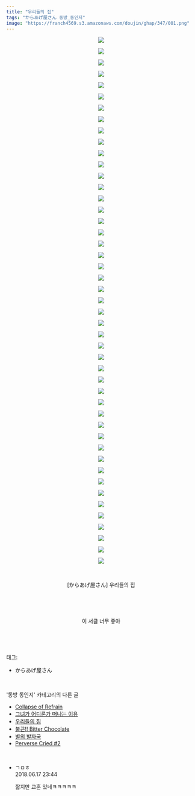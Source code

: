 ```yaml
---
title: "우리들의 집"
tags: "からあげ屋さん 동방_동인지"
image: "https://franch4569.s3.amazonaws.com/doujin/ghap/347/001.png"
---
```

<div class="article">
<p style="text-align: center; clear: none; float: none;"><img src="{{ site.imgserver2 }}/ghap/347/001.png"/></p>
<p style="text-align: center; clear: none; float: none;"><img src="{{ site.imgserver2 }}/ghap/347/002.png"/></p>
<p style="text-align: center; clear: none; float: none;"><img src="{{ site.imgserver2 }}/ghap/347/003.png"/></p>
<p style="text-align: center; clear: none; float: none;"><img src="{{ site.imgserver2 }}/ghap/347/004.png"/></p>
<p style="text-align: center; clear: none; float: none;"><img src="{{ site.imgserver2 }}/ghap/347/005.png"/></p>
<p style="text-align: center; clear: none; float: none;"><img src="{{ site.imgserver2 }}/ghap/347/006.png"/></p>
<p style="text-align: center; clear: none; float: none;"><img src="{{ site.imgserver2 }}/ghap/347/007.png"/></p>
<p style="text-align: center; clear: none; float: none;"><img src="{{ site.imgserver2 }}/ghap/347/008.png"/></p>
<p style="text-align: center; clear: none; float: none;"><img src="{{ site.imgserver2 }}/ghap/347/009.png"/></p>
<p style="text-align: center; clear: none; float: none;"><img src="{{ site.imgserver2 }}/ghap/347/010.png"/></p>
<p style="text-align: center; clear: none; float: none;"><img src="{{ site.imgserver2 }}/ghap/347/011.png"/></p>
<p style="text-align: center; clear: none; float: none;"><img src="{{ site.imgserver2 }}/ghap/347/012.png"/></p>
<p style="text-align: center; clear: none; float: none;"><img src="{{ site.imgserver2 }}/ghap/347/013.png"/></p>
<p style="text-align: center; clear: none; float: none;"><img src="{{ site.imgserver2 }}/ghap/347/014.png"/></p>
<p style="text-align: center; clear: none; float: none;"><img src="{{ site.imgserver2 }}/ghap/347/015.png"/></p>
<p style="text-align: center; clear: none; float: none;"><img src="{{ site.imgserver2 }}/ghap/347/016.png"/></p>
<p style="text-align: center; clear: none; float: none;"><img src="{{ site.imgserver2 }}/ghap/347/017.png"/></p>
<p style="text-align: center; clear: none; float: none;"><img src="{{ site.imgserver2 }}/ghap/347/018.png"/></p>
<p style="text-align: center; clear: none; float: none;"><img src="{{ site.imgserver2 }}/ghap/347/019.png"/></p>
<p style="text-align: center; clear: none; float: none;"><img src="{{ site.imgserver2 }}/ghap/347/020.png"/></p>
<p style="text-align: center; clear: none; float: none;"><img src="{{ site.imgserver2 }}/ghap/347/021.png"/></p>
<p style="text-align: center; clear: none; float: none;"><img src="{{ site.imgserver2 }}/ghap/347/022.png"/></p>
<p style="text-align: center; clear: none; float: none;"><img src="{{ site.imgserver2 }}/ghap/347/023.png"/></p>
<p style="text-align: center; clear: none; float: none;"><img src="{{ site.imgserver2 }}/ghap/347/024.png"/></p>
<p style="text-align: center; clear: none; float: none;"><img src="{{ site.imgserver2 }}/ghap/347/025.png"/></p>
<p style="text-align: center; clear: none; float: none;"><img src="{{ site.imgserver2 }}/ghap/347/026.png"/></p>
<p style="text-align: center; clear: none; float: none;"><img src="{{ site.imgserver2 }}/ghap/347/027.png"/></p>
<p style="text-align: center; clear: none; float: none;"><img src="{{ site.imgserver2 }}/ghap/347/028.png"/></p>
<p style="text-align: center; clear: none; float: none;"><img src="{{ site.imgserver2 }}/ghap/347/029.png"/></p>
<p style="text-align: center; clear: none; float: none;"><img src="{{ site.imgserver2 }}/ghap/347/030.png"/></p>
<p style="text-align: center; clear: none; float: none;"><img src="{{ site.imgserver2 }}/ghap/347/031.png"/></p>
<p style="text-align: center; clear: none; float: none;"><img src="{{ site.imgserver2 }}/ghap/347/032.png"/></p>
<p style="text-align: center; clear: none; float: none;"><img src="{{ site.imgserver2 }}/ghap/347/033.png"/></p>
<p style="text-align: center; clear: none; float: none;"><img src="{{ site.imgserver2 }}/ghap/347/034.png"/></p>
<p style="text-align: center; clear: none; float: none;"><img src="{{ site.imgserver2 }}/ghap/347/035.png"/></p>
<p style="text-align: center; clear: none; float: none;"><img src="{{ site.imgserver2 }}/ghap/347/036.png"/></p>
<p style="text-align: center; clear: none; float: none;"><img src="{{ site.imgserver2 }}/ghap/347/037.png"/></p>
<p style="text-align: center; clear: none; float: none;"><img src="{{ site.imgserver2 }}/ghap/347/038.png"/></p>
<p style="text-align: center; clear: none; float: none;"><img src="{{ site.imgserver2 }}/ghap/347/039.png"/></p>
<p style="text-align: center; clear: none; float: none;"><img src="{{ site.imgserver2 }}/ghap/347/040.png"/></p>
<p style="text-align: center; clear: none; float: none;"><img src="{{ site.imgserver2 }}/ghap/347/041.png"/></p>
<p style="text-align: center; clear: none; float: none;"><img src="{{ site.imgserver2 }}/ghap/347/042.png"/></p>
<p style="text-align: center; clear: none; float: none;"><img src="{{ site.imgserver2 }}/ghap/347/043.png"/></p>
<p style="text-align: center; clear: none; float: none;"><img src="{{ site.imgserver2 }}/ghap/347/044.png"/></p>
<p style="text-align: center; clear: none; float: none;"><img src="{{ site.imgserver2 }}/ghap/347/045.png"/></p>
<p style="text-align: center; clear: none; float: none;"><img src="{{ site.imgserver2 }}/ghap/347/046.png"/></p>
<p style="text-align: center; clear: none; float: none;"><img src="{{ site.imgserver2 }}/ghap/347/047.jpg"/></p>
<p style="text-align: center; clear: none; float: none;"><br/></p>
<p style="text-align: center; clear: none; float: none;">[からあげ屋さん] 우리들의 집</p>
<p style="text-align: center; clear: none; float: none;"><br/></p>
<p style="text-align: center; clear: none; float: none;"><br/></p>
<p style="text-align: center; clear: none; float: none;">이 서클 너무 좋아</p>
<p><br/></p>
</div><br/>
<div class="tagTrail">
<p>태그: </p>
<ul>
<li>からあげ屋さん</li>
</ul>
</div><br/>
<div class="another">
<p>'동방 동인지' 카테고리의 다른 글</p>
<ul>
<li><a href="/ghap_350">Collapse of Refrain</a></li>
<li><a href="/ghap_349">그녀가 어디론가 떠나는 이유</a></li>
<li><a href="/ghap_347">우리들의 집</a></li>
<li><a href="/ghap_346">불끈!! Bitter Chocolate</a></li>
<li><a href="/ghap_345">별의 발자국</a></li>
<li><a href="/ghap_344">Perverse Cried #2</a></li>
</ul>
</div><br/>
<div class="cb_module cb_fluid">
<div class="cb_wrt cb_profile">
<div class="comment">
<ul>
<li class="cb_thumb_off" id="comment15271973">
<div class="cb_comment_area">
<div class="cb_info_area">
<div class="cb_section">
<span class="cb_nick_name">ㄱㅁㅎ</span>
</div>
<div class="cb_section">
<span class="cb_date">2018.06.17 23:44 </span>
</div>
</div>
<div class="cb_dsc_comment">
<p class="cb_dsc">
											짧지만 교훈 있네ㅋㅋㅋㅋㅋ
										</p>
</div>
</div></li>
</ul>
</div>
</div><!-- commentList close -->
</div><br/>

